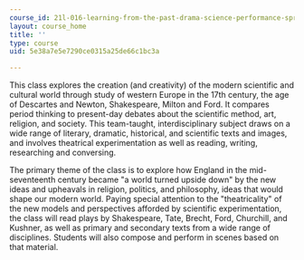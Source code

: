 ```yaml
---
course_id: 21l-016-learning-from-the-past-drama-science-performance-spring-2009
layout: course_home
title: ''
type: course
uid: 5e38a7e5e7290ce0315a25de66c1bc3a

---
```

This class explores the creation (and creativity) of the modern scientific and cultural world through study of western Europe in the 17th century, the age of Descartes and Newton, Shakespeare, Milton and Ford. It compares period thinking to present-day debates about the scientific method, art, religion, and society. This team-taught, interdisciplinary subject draws on a wide range of literary, dramatic, historical, and scientific texts and images, and involves theatrical experimentation as well as reading, writing, researching and conversing.

The primary theme of the class is to explore how England in the mid-seventeenth century became "a world turned upside down" by the new ideas and upheavals in religion, politics, and philosophy, ideas that would shape our modern world. Paying special attention to the "theatricality" of the new models and perspectives afforded by scientific experimentation, the class will read plays by Shakespeare, Tate, Brecht, Ford, Churchill, and Kushner, as well as primary and secondary texts from a wide range of disciplines. Students will also compose and perform in scenes based on that material.
